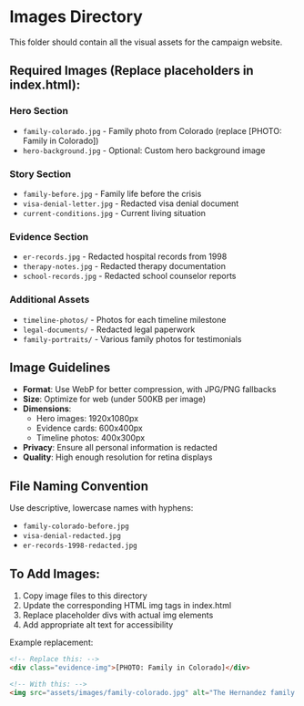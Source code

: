 # Images Directory

This folder should contain all the visual assets for the campaign website.

## Required Images (Replace placeholders in index.html):

### Hero Section
- `family-colorado.jpg` - Family photo from Colorado (replace [PHOTO: Family in Colorado])
- `hero-background.jpg` - Optional: Custom hero background image

### Story Section
- `family-before.jpg` - Family life before the crisis
- `visa-denial-letter.jpg` - Redacted visa denial document
- `current-conditions.jpg` - Current living situation

### Evidence Section
- `er-records.jpg` - Redacted hospital records from 1998
- `therapy-notes.jpg` - Redacted therapy documentation
- `school-records.jpg` - Redacted school counselor reports

### Additional Assets
- `timeline-photos/` - Photos for each timeline milestone
- `legal-documents/` - Redacted legal paperwork
- `family-portraits/` - Various family photos for testimonials

## Image Guidelines

- **Format**: Use WebP for better compression, with JPG/PNG fallbacks
- **Size**: Optimize for web (under 500KB per image)
- **Dimensions**: 
  - Hero images: 1920x1080px
  - Evidence cards: 600x400px
  - Timeline photos: 400x300px
- **Privacy**: Ensure all personal information is redacted
- **Quality**: High enough resolution for retina displays

## File Naming Convention

Use descriptive, lowercase names with hyphens:
- `family-colorado-before.jpg`
- `visa-denial-redacted.jpg`
- `er-records-1998-redacted.jpg`

## To Add Images:

1. Copy image files to this directory
2. Update the corresponding HTML img tags in index.html
3. Replace placeholder divs with actual img elements
4. Add appropriate alt text for accessibility

Example replacement:
```html
<!-- Replace this: -->
<div class="evidence-img">[PHOTO: Family in Colorado]</div>

<!-- With this: -->
<img src="assets/images/family-colorado.jpg" alt="The Hernandez family in Colorado before the crisis" class="evidence-img">
```
